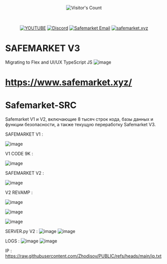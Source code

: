 <br/><br/>
<div align="center"> 
  <img src="https://profile-counter.glitch.me/Zhodisov/count.svg" alt="Visitor's Count" />
</div>
<br/><br/>

<div align="center">
  
[![YOUTUBE](https://img.shields.io/badge/Youtube-fc0000?style=for-the-badge&logo=YOUTUBE&logoColor=white)](https://www.youtube.com/@Jodis974)
[![Discord](https://img.shields.io/badge/Discord-6a85b9?style=for-the-badge&logo=discord&logoColor=white)](https://safemarket.xyz/discord)
[![Safemarket Email](https://img.shields.io/badge/safemarket_email-333333?style=for-the-badge&logo=gmail&logoColor=red)](mailto:support-checkout@safemarket.xyz)
[![safemarket.xyz](https://img.shields.io/badge/safemarket.xyz-0077B5?style=for-the-badge&logo=internet&logoColor=white)](https://safemarket.xyz/)

</div>





# SAFEMARKET V3
Migrating to Flex and UI/UX TypeScript JS
![image](https://github.com/user-attachments/assets/1b101cf1-7752-403d-8787-b7e4dc63625e)


# https://www.safemarket.xyz/












# Safemarket-SRC
Safemarket V1 и V2, включающие 8 тысяч строк кода, базы данных и функции безопасности, а также текущую переработку Safemarket V3.


SAFEMARKET V1 :

![image](https://github.com/user-attachments/assets/834e8561-ca32-40a8-8aee-887684d86ce2)

V1 CODE 9K : 

![image](https://github.com/user-attachments/assets/56dda8c9-55c6-401f-a6f4-3f03deca69e7)


SAFEMARKET V2 : 

![image](https://github.com/user-attachments/assets/7ad97649-5a64-4f6e-882d-cc660fc62d70)

V2 REVAMP : 

![image](https://github.com/user-attachments/assets/23fa5739-9e4f-432b-9ade-099adb1d556a)

![image](https://github.com/user-attachments/assets/7f0adcfb-d0ff-4bab-9774-0a1d89f72932)

![image](https://github.com/user-attachments/assets/e2f242d9-d211-47b4-9739-3aa32dc13d12)

SERVER.py V2 : 
![image](https://github.com/user-attachments/assets/f49dbf7c-c4b4-4338-be62-3c670b47252a)
![image](https://github.com/user-attachments/assets/3f4061dd-bdcc-49dc-918e-aa25dfb44c3b)


LOGS : 
![image](https://github.com/user-attachments/assets/22e68752-55c4-45f4-a7f5-d82cb1373927)
![image](https://github.com/user-attachments/assets/1bd3fa2a-a061-4802-84ee-bfb94e1502bb)

IP : https://raw.githubusercontent.com/Zhodisov/PUBLIC/refs/heads/main/ip.txt

